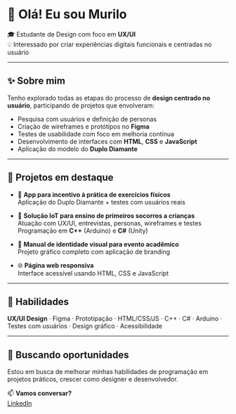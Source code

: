 # 👋 Olá! Eu sou Murilo

🎓 Estudante de Design com foco em **UX/UI**  
💡 Interessado por criar experiências digitais funcionais e centradas no usuário

---

## ✨ Sobre mim

Tenho explorado todas as etapas do processo de **design centrado no usuário**, participando de projetos que envolveram:

- Pesquisa com usuários e definição de personas  
- Criação de wireframes e protótipos no **Figma**  
- Testes de usabilidade com foco em melhoria contínua  
- Desenvolvimento de interfaces com **HTML**, **CSS** e **JavaScript**  
- Aplicação do modelo do **Duplo Diamante**

---

## 💼 Projetos em destaque

- 📱 **App para incentivo à prática de exercícios físicos**  
  Aplicação do Duplo Diamante + testes com usuários reais

- 🤖 **Solução IoT para ensino de primeiros socorros a crianças**  
  Atuação com UX/UI, entrevistas, personas, wireframes e testes  
  Programação em **C++** (Arduino) e **C#** (Unity)

- 🎨 **Manual de identidade visual para evento acadêmico**  
  Projeto gráfico completo com aplicação de branding

- 🌐 **Página web responsiva**  
  Interface acessível usando HTML, CSS e JavaScript

---

## 🚀 Habilidades

**UX/UI Design** · Figma · Prototipação · HTML/CSS/JS · C++ · C# · Arduino · Testes com usuários · Design gráfico · Acessibilidade

---

## 🤝 Buscando oportunidades

Estou em busca de melhorar minhas habilidades de programação em projetos práticos, crescer como designer e desenvolvedor. 

📫 **Vamos conversar?**  
[LinkedIn](https://linkedin.com/in/murilo-quirino-a2a492339) 

